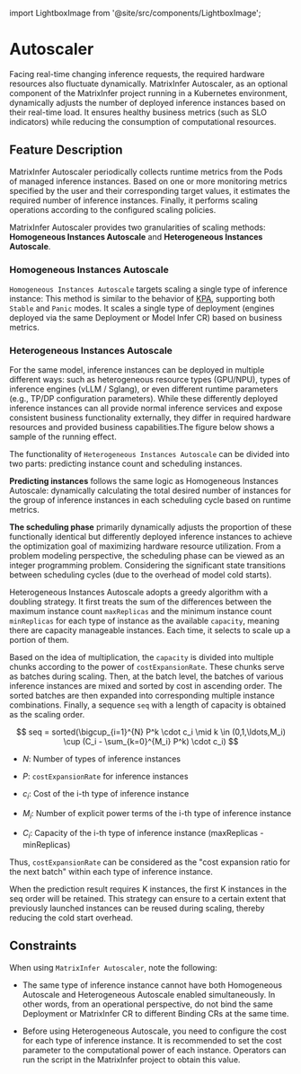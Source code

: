 import LightboxImage from '@site/src/components/LightboxImage';

# Autoscaler

Facing real-time changing inference requests, the required hardware resources also fluctuate dynamically. MatrixInfer Autoscaler, as an optional component of the MatrixInfer project running in a Kubernetes environment, dynamically adjusts the number of deployed inference instances based on their real-time load. It ensures healthy business metrics (such as SLO indicators) while reducing the consumption of computational resources.

## Feature Description

MatrixInfer Autoscaler periodically collects runtime metrics from the Pods of managed inference instances. Based on one or more monitoring metrics specified by the user and their corresponding target values, it estimates the required number of inference instances. Finally, it performs scaling operations according to the configured scaling policies.

<LightboxImage src="/img/architecture-autoscaler.svg" alt="architecture-autoscaler"></LightboxImage>

MatrixInfer Autoscaler provides two granularities of scaling methods: **Homogeneous Instances Autoscale** and **Heterogeneous Instances Autoscale**.

### Homogeneous Instances Autoscale

`Homogeneous Instances Autoscale` targets scaling a single type of inference instance: This method is similar to the behavior of [KPA](https://knative.dev/docs/serving/autoscaling/kpa-specific/), supporting both `Stable` and `Panic` modes. It scales a single type of deployment (engines deployed via the same Deployment or Model Infer CR) based on business metrics.

### Heterogeneous Instances Autoscale

For the same model, inference instances can be deployed in multiple different ways: such as heterogeneous resource types (GPU/NPU), types of inference engines (vLLM / Sglang), or even different runtime parameters (e.g., TP/DP configuration parameters). While these differently deployed inference instances can all provide normal inference services and expose consistent business functionality externally, they differ in required hardware resources and provided business capabilities.The figure below shows a sample of the running effect.

<LightboxImage src="/img/architecture-autoscaler-optimize-example.svg" alt="architecture-autoscaler-optimize-example"></LightboxImage>

The functionality of `Heterogeneous Instances Autoscale` can be divided into two parts: predicting instance count and scheduling instances.

**Predicting instances** follows the same logic as Homogeneous Instances Autoscale: dynamically calculating the total desired number of instances for the group of inference instances in each scheduling cycle based on runtime metrics.

**The scheduling phase** primarily dynamically adjusts the proportion of these functionally identical but differently deployed inference instances to achieve the optimization goal of maximizing hardware resource utilization. From a problem modeling perspective, the scheduling phase can be viewed as an integer programming problem. Considering the significant state transitions between scheduling cycles (due to the overhead of model cold starts).

Heterogeneous Instances Autoscale adopts a greedy algorithm with a doubling strategy. It first treats the sum of the differences between the maximum instance count `maxReplicas` and the minimum instance count `minReplicas` for each type of instance as the available `capacity`, meaning there are capacity manageable instances. Each time, it selects to scale up a portion of them.

Based on the idea of multiplication, the `capacity` is divided into multiple chunks according to the power of `costExpansionRate`. These chunks serve as batches during scaling. Then, at the batch level, the batches of various inference instances are mixed and sorted by cost in ascending order. The sorted batches are then expanded into corresponding multiple instance combinations. Finally, a sequence `seq` with a length of capacity is obtained as the scaling order.

$$
seq = sorted(\bigcup_{i=1}^{N} P^k \cdot c_i \mid k \in (0,1,\ldots,M_i) \cup (C_i - \sum_{k=0}^{M_i} P^k) \cdot c_i)
$$

- $N$: Number of types of inference instances

- $P$: `costExpansionRate` for inference instances

- $c_i$: Cost of the i-th type of inference instance

- $M_i$: Number of explicit power terms of the i-th type of inference instance

- $C_i$: Capacity of the i-th type of inference instance (maxReplicas - minReplicas)

Thus, `costExpansionRate` can be considered as the "cost expansion ratio for the next batch" within each type of inference instance.

When the prediction result requires K instances, the first K instances in the seq order will be retained. This strategy can ensure to a certain extent that previously launched instances can be reused during scaling, thereby reducing the cold start overhead.


## Constraints

When using `MatrixInfer Autoscaler`, note the following:

- The same type of inference instance cannot have both Homogeneous Autoscale and Heterogeneous Autoscale enabled simultaneously. In other words, from an operational perspective, do not bind the same Deployment or MatrixInfer CR to different Binding CRs at the same time.

- Before using Heterogeneous Autoscale, you need to configure the cost for each type of inference instance. It is recommended to set the cost parameter to the computational power of each instance. Operators can run the script in the MatrixInfer project to obtain this value.